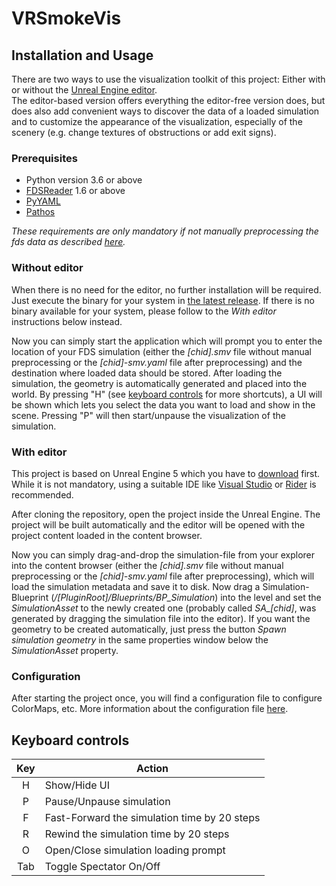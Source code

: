# VRSmokeVis


## Installation and Usage
There are two ways to use the visualization toolkit of this project: Either with or without the [Unreal Engine editor](https://www.unrealengine.com/en-US/download).  
The editor-based version offers everything the editor-free version does, but does also add convenient ways to discover the data of a loaded simulation and to customize the appearance of the visualization, especially of the scenery (e.g. change textures of obstructions or add exit signs).  

### Prerequisites
- Python version 3.6 or above
- [FDSReader](https://pypi.org/project/fdsreader/) 1.6 or above
- [PyYAML](https://pypi.org/project/PyYAML/)
- [Pathos](https://pypi.org/project/pathos/)

_These requirements are only mandatory if not manually preprocessing the fds data as described [here](../../wiki#manually-before-runtime)._

### Without editor
When there is no need for the editor, no further installation will be required.  
Just execute the binary for your system in [the latest release](../../releases/). If there is no binary available for your system, please follow to the _With editor_ instructions below instead.  

Now you can simply start the application which will prompt you to enter the location of your FDS simulation (either the _[chid].smv_ file without manual preprocessing or the _[chid]-smv.yaml_ file after preprocessing) and the destination where loaded data should be stored. After loading the simulation, the geometry is automatically generated and placed into the world. By pressing "H" (see [keyboard controls](#keyboard-controls) for more shortcuts), a UI will be shown which lets you select the data you want to load and show in the scene. Pressing "P" will then start/unpause the visualization of the simulation.  

### With editor
This project is based on Unreal Engine 5 which you have to [download](https://www.unrealengine.com/en-US/download) first.  
While it is not mandatory, using a suitable IDE like [Visual Studio](https://visualstudio.microsoft.com/) or [Rider](https://www.jetbrains.com/lp/rider-unreal/) is recommended.  

After cloning the repository, open the project inside the Unreal Engine. The project will be built automatically and the editor will be opened with the project content loaded in the content browser.  

Now you can simply drag-and-drop the simulation-file from your explorer into the content browser (either the _[chid].smv_ file without manual preprocessing or the _[chid]-smv.yaml_ file after preprocessing), which will load the simulation metadata and save it to disk. Now drag a Simulation-Blueprint (*/[PluginRoot]/Blueprints/BP_Simulation*) into the level and set the _SimulationAsset_ to the newly created one (probably called *SA_[chid]*, was generated by dragging the simulation file into the editor). If you want the geometry to be created automatically, just press the button _Spawn simulation geometry_ in the same properties window below the _SimulationAsset_ property.  

### Configuration
After starting the project once, you will find a configuration file to configure ColorMaps, etc. More information about the configuration file [here](../../wiki/config).

## Keyboard controls
| Key |  Action  |
|:---:|----------|
|  H  | Show/Hide UI |
|  P  | Pause/Unpause simulation |
|  F  | Fast-Forward the simulation time by 20 steps |
|  R  | Rewind the simulation time by 20 steps |
|  O  | Open/Close simulation loading prompt |
| Tab | Toggle Spectator On/Off |
